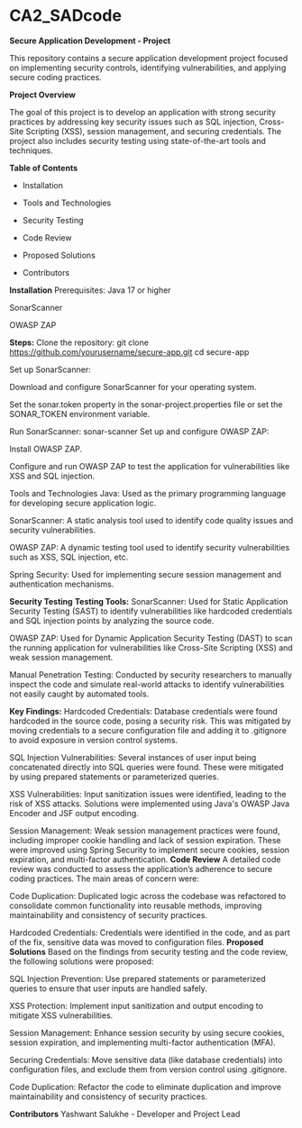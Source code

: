 # CA2_SADcode
**Secure Application Development - Project**

This repository contains a secure application development project focused on implementing security controls, identifying vulnerabilities, and applying secure coding practices.

**Project Overview**

The goal of this project is to develop an application with strong security practices by addressing key security issues such as SQL injection, Cross-Site Scripting (XSS), session management, and securing credentials. The project also includes security testing using state-of-the-art tools and techniques.

**Table of Contents**
- Installation

- Tools and Technologies

- Security Testing

- Code Review

- Proposed Solutions

- Contributors

**Installation**
Prerequisites:
Java 17 or higher

SonarScanner

OWASP ZAP

**Steps:**
Clone the repository: 
git clone https://github.com/yourusername/secure-app.git
cd secure-app

Set up SonarScanner:

Download and configure SonarScanner for your operating system.

Set the sonar.token property in the sonar-project.properties file or set the SONAR_TOKEN environment variable.

Run SonarScanner:
sonar-scanner
Set up and configure OWASP ZAP:

Install OWASP ZAP.

Configure and run OWASP ZAP to test the application for vulnerabilities like XSS and SQL injection.

Tools and Technologies
Java: Used as the primary programming language for developing secure application logic.

SonarScanner: A static analysis tool used to identify code quality issues and security vulnerabilities.

OWASP ZAP: A dynamic testing tool used to identify security vulnerabilities such as XSS, SQL injection, etc.

Spring Security: Used for implementing secure session management and authentication mechanisms.

**Security Testing**
**Testing Tools:**
SonarScanner: Used for Static Application Security Testing (SAST) to identify vulnerabilities like hardcoded credentials and SQL injection points by analyzing the source code.

OWASP ZAP: Used for Dynamic Application Security Testing (DAST) to scan the running application for vulnerabilities like Cross-Site Scripting (XSS) and weak session management.

Manual Penetration Testing: Conducted by security researchers to manually inspect the code and simulate real-world attacks to identify vulnerabilities not easily caught by automated tools.

**Key Findings:**
Hardcoded Credentials: Database credentials were found hardcoded in the source code, posing a security risk. This was mitigated by moving credentials to a secure configuration file and adding it to .gitignore to avoid exposure in version control systems.

SQL Injection Vulnerabilities: Several instances of user input being concatenated directly into SQL queries were found. These were mitigated by using prepared statements or parameterized queries.

XSS Vulnerabilities: Input sanitization issues were identified, leading to the risk of XSS attacks. Solutions were implemented using Java's OWASP Java Encoder and JSF output encoding.

Session Management: Weak session management practices were found, including improper cookie handling and lack of session expiration. These were improved using Spring Security to implement secure cookies, session expiration, and multi-factor authentication.
**Code Review**
A detailed code review was conducted to assess the application’s adherence to secure coding practices. The main areas of concern were:

Code Duplication: Duplicated logic across the codebase was refactored to consolidate common functionality into reusable methods, improving maintainability and consistency of security practices.

Hardcoded Credentials: Credentials were identified in the code, and as part of the fix, sensitive data was moved to configuration files.
**Proposed Solutions**
Based on the findings from security testing and the code review, the following solutions were proposed:

SQL Injection Prevention: Use prepared statements or parameterized queries to ensure that user inputs are handled safely.

XSS Protection: Implement input sanitization and output encoding to mitigate XSS vulnerabilities.

Session Management: Enhance session security by using secure cookies, session expiration, and implementing multi-factor authentication (MFA).

Securing Credentials: Move sensitive data (like database credentials) into configuration files, and exclude them from version control using .gitignore.

Code Duplication: Refactor the code to eliminate duplication and improve maintainability and consistency of security practices.

**Contributors**
Yashwant Salukhe - Developer and Project Lead
